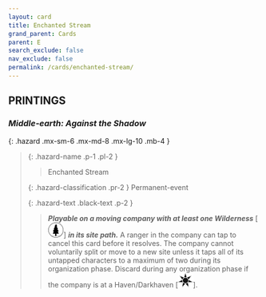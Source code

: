 ```yaml
---
layout: card
title: Enchanted Stream
grand_parent: Cards
parent: E
search_exclude: false
nav_exclude: false
permalink: /cards/enchanted-stream/
---
```


## PRINTINGS


### _Middle-earth: Against the Shadow_

{: .hazard .mx-sm-6 .mx-md-8 .mx-lg-10 .mb-4 }
> {: .hazard-name .p-1 .pl-2 }
> > <div class="hazard-mp"></div>
> > <div class="card-name">Enchanted Stream</div>
>
> {: .hazard-classification .pr-2 }
> Permanent-event
>
> {: .hazard-text .black-text .p-2 }
> > ***Playable on a moving company with at least one Wilderness*** \[![](/assets/images/wilderness.svg)] ***in its site path.*** A ranger in the company can tap to cancel this card before it resolves. The company cannot voluntarily split or move to a new site unless it taps all of its untapped characters to a maximum of two during its organization phase. Discard during any organization phase if the company is at a Haven/Darkhaven \[![](/assets/images/dark-haven.svg)]. 
>
